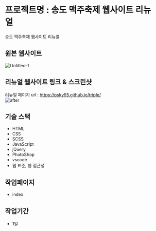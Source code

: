 # 프로젝트명 : 송도 맥주축제 웹사이트 리뉴얼
송도 맥주축제 웹사이트 리뉴얼

## 원본 웹사이트
![Untitled-1](https://github.com/psky95/beer_festival/assets/142555226/9752e8c1-abb5-48e4-822d-e6a9e1ef4330)



## 리뉴얼 웹사이트 링크 & 스크린샷
리뉴얼 페이지 url : [https://psky95.github.io/triple/  ](https://psky95.github.io/beer_festival/)  
![after](https://github.com/psky95/beer_festival/assets/142555226/4f847b2d-dfc5-4f3b-92fa-ec493d755a4e)



## 기술 스택
- HTML
- CSS
- SCSS
- JavaScript
- jQuery
- PhotoShop
- vscode
- 웹 표준, 웹 접근성

## 작업페이지
- index

## 작업기간
- 1일
